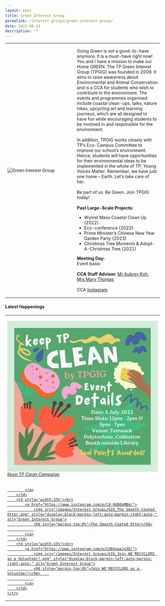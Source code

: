 ```yaml
---
layout: post
title: Green Interest Group
permalink: /interest-groups/green-interest-group/
date: 2022-06-21
description: ""
---
```

<div>
    <table>
        <tbody><tr>
            <td style="width:45%"><img src="/images/Interest Groups/TPGIG.jpeg" style="display:block;margin-left:auto;margin-right:auto;" alt="Green Interest Group"></td>
            <td>
                <p>
                    Going Green is not a good-to-have anymore. It is a must-have right now! You and I have a mission to make our Home GREEN. The TP Green Interest Group (TPGIG) was founded in 2009. It aims to raise awareness about Environmental and Animal Conservation and is a CCA for students who wish to contribute to the environment. The events and programmes organised include coastal clean-ups, talks, nature hikes, upcycling art and learning journeys, which are all designed to have fun while encouraging students to be involved in and responsible for the environment. <br><br>
									In addition, TPGIG works closely with TP’s Eco-Campus Committee to improve our school’s environment. Hence, students will have opportunities for their environmental ideas to be implemented in the whole of TP; Young Voices Matter. Remember, we have just one home – Earth. Let’s take care of her.
<br>
                    <br>
                    Be part of us. Be Green. Join TPGIG today!
                    <br>
                    <br>
                    <b>Past Large-Scale Projects:</b><br>
                  </p><ul>
										<li>Wynist Mass Coastal Clean Up (2022)</li>
										<li>Eco-conference (2022)</li>
										<li>Prime Minister’s Chinese New Year Garden Party (2023)</li>
										<li>Christmas Tree Moments &amp; Adopt-A-Christmas Tree (2021)</li>
							</ul>
							<p>
                    <b>Meeting Day:</b><br>
                    Event basis<br>
                    <br>
                    <b>CCA Staff Advisor:</b> <a href="Aubrey_KOH@TP.EDU.SG">Mr Aubrey Koh</a>, <a href="Thomas_MARY@tp.edu.sg">Mrs Mary Thomas</a><br>
                    <br>
                    CCA <a href="https://www.instagram.com/tpgig">Instagram</a>
							</p>
                <p></p>
            </td>
        </tr>
    </tbody></table>
</div>

#### Latest Happenings

<table>
    <tbody><tr>
        <td style="width:33%"><br>
            <a href="https://www.instagram.com/p/CePpEVXvU3T/">
                <img src="/images/Interest Groups/GIG_Keep TP Clean Campaign.png" style="display:block;margin-left:auto;margin-right:auto;" alt="Green Interest Group">
                <h6 style="margin-top:0%">Keep TP Clean Campaign</h6>
                
            </a>
        </td>
        <td style="width:33%"><br>
            <a href="https://www.instagram.com/p/Cd-8dDOpMB4/">
                <img src="/images/Interest Groups/GIG_The Smooth-Coated Otter.png" style="display:block;margin-left:auto;margin-right:auto;" alt="Green Interest Group">
                <h6 style="margin-top:0%">The Smooth-Coated Otter</h6>
                
            </a>
        </td>
        <td style="width:33%"><br>
            <a href="https://www.instagram.com/p/Cd8XuwaJg3D/">
                <img src="/images/Interest Groups/GIG_Join WE'RECYCLERS as a Volunteer!.png" style="display:block;margin-left:auto;margin-right:auto;" alt="Green Interest Group">
                <h6 style="margin-top:0%">Join WE'RECYCLERS as a Volunteer!</h6>    
                
            </a>
        </td>
    </tr>
</tbody></table>